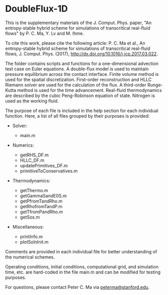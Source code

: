 # DoubleFlux-1D

This is the supplementary materials of the J. Comput. Phys. paper, "An entropy-stable hybrid scheme for simulations of transcritical real-fluid flows" by P. C. Ma, Y. Lv and M. Ihme.

To cite this work, please cite the following article: P. C. Ma et al., An entropy-stable hybrid scheme for simulations of transcritical real-fluid flows, J. Comput. Phys. (2017), http://dx.doi.org/10.1016/j.jcp.2017.03.022.

The folder contains scripts and functions for a one-dimensional advection test case on Euler equations. A double-flux model is used to maintain pressure equilibrium across the contact interface. Finite volume method is used for the spatial discretization. First-order reconstruction and HLLC Riemann solver are used for the calculation of the flux. A third-order Runge-Kutta method is used for the time advancement. Real-fluid thermodynamics are described by the cubic Peng-Robinson equation of state. Nitrogen is used as the working fluid.

The purpose of each file is included in the help section for each individual function. Here, a list of all files grouped by their purposes is provided:

 - Solver:
     * main.m

 - Numerics:
     * getRHS_DF.m
     * HLLC_DF.m
     * updatePrimitives_DF.m
     * primitiveToConservatives.m

 - Thermodynamics:
     * getThermo.m
     * getGammaSandE0S.m
     * getPfromTandRho.m
     * getRhofromTandP.m
     * getTfromPandRho.m
     * getSos.m

 - Miscellaneous:
     * printInfo.m
     * plotSolnInit.m

Comments are provided in each individual file for better understanding of the numerical schemes.

Operating conditions, initial conditions, computational grid, and simulation time, etc. are hard-coded in the file main.m and can be modified for testing purposes.

For questions, please contact Peter C. Ma via peterma@stanford.edu.
